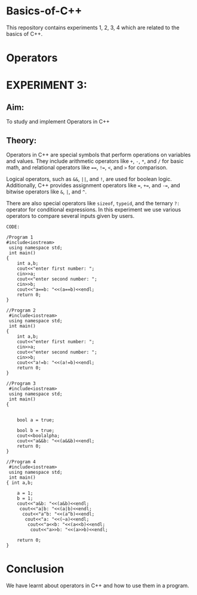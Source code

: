 # Basics-of-C++
This repository contains experiments 1, 2, 3, 4 which are related to the basics of C++.

# Operators
# EXPERIMENT 3:
## Aim: 
To study and implement Operators in C++
## Theory: 
Operators in C++ are special symbols that perform operations on variables and values. They include arithmetic operators like `+`, `-`, `*`, and `/` for basic math, and relational operators like `==`, `!=`, `<`, and `>` for comparison.

Logical operators, such as `&&`, `||`, and `!`, are used for boolean logic. Additionally, C++ provides assignment operators like `=`, `+=`, and `-=`, and bitwise operators like `&`, `|`, and `^`. 

There are also special operators like `sizeof`, `typeid`, and the ternary `?:` operator for conditional expressions. In this experiment we use various operators to compare several inputs given by users.

~~~
CODE:

/Program 1
#include<iostream>
 using namespace std;
 int main()
{
    int a,b;
    cout<<"enter first number: ";
    cin>>a;
    cout<<"enter second number: ";
    cin>>b;
    cout<<"a==b: "<<(a==b)<<endl;
    return 0;
}

//Program 2
 #include<iostream>
 using namespace std;
 int main()
{
    int a,b;
    cout<<"enter first number: ";
    cin>>a;
    cout<<"enter second number: ";
    cin>>b;
    cout<<"a!=b: "<<(a!=b)<<endl;
    return 0;
}

//Program 3
 #include<iostream>
 using namespace std;
 int main()
{
    
    
    bool a = true;
    
    bool b = true;
    cout<<boolalpha;
    cout<<"a&&b: "<<(a&&b)<<endl;
    return 0;
}

//Program 4
 #include<iostream>
 using namespace std;
 int main()
{ int a,b;
    
    a = 1;
    b = 1;
    cout<<"a&b: "<<(a&b)<<endl;
     cout<<"a|b: "<<(a|b)<<endl;
      cout<<"a^b: "<<(a^b)<<endl;
       cout<<"a: "<<(~a)<<endl;
        cout<<"a<<b: "<<(a<<b)<<endl;
         cout<<"a>>b: "<<(a>>b)<<endl;
    
    return 0;
}
~~~

# Conclusion
We have learnt about operators in C++ and how to use them in a program.
